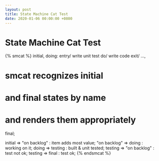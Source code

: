```yaml
---
layout: post
title: State Machine Cat Test
date: 2020-01-06 00:00:00 +0800
---
```


# State Machine Cat Test

{% smcat %}
initial,
doing: entry/ write unit test
       do/ write code
       exit/ ...,
# smcat recognizes initial
# and final states by name
# and renders them appropriately
final;

initial      => "on backlog" : item adds most value;
"on backlog" => doing        : working on it;
doing        => testing      : built & unit tested;
testing      => "on backlog" : test not ok;
testing      => final        : test ok;
{% endsmcat %}